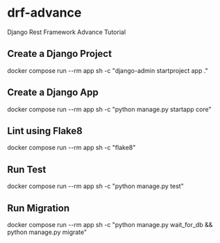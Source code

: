 # drf-advance

Django Rest Framework Advance Tutorial

## Create a Django Project

docker compose run --rm app sh -c "django-admin startproject app ."

## Create a Django App

docker compose run --rm app sh -c "python manage.py startapp core"

## Lint using Flake8

docker compose run --rm app sh -c "flake8"

## Run Test

docker compose run --rm app sh -c "python manage.py test"

## Run Migration

docker compose run --rm app sh -c "python manage.py wait_for_db && python manage.py migrate"
